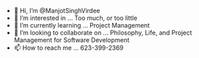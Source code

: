 - 👋 Hi, I’m @ManjotSinghVirdee
- 👀 I’m interested in ... Too much, or too little
- 🌱 I’m currently learning ... Project Management
- 💞️ I’m looking to collaborate on ... Philosophy, Life, and Project Management for Software Development
- 📫 How to reach me ... 623-399-2369

<!---
ManjotSinghVirdee/ManjotSinghVirdee is a ✨ special ✨ repository because its `README.md` (this file) appears on your GitHub profile.
You can click the Preview link to take a look at your changes.
--->

